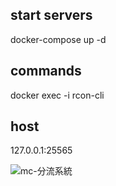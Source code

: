 ## start servers
docker-compose up -d

## commands
docker exec -i <ID> rcon-cli

## host
127.0.0.1:25565

![mc-分流系統](https://github.com/user-attachments/assets/2121deef-70d7-41fa-9947-bf40f5f80dbd)
